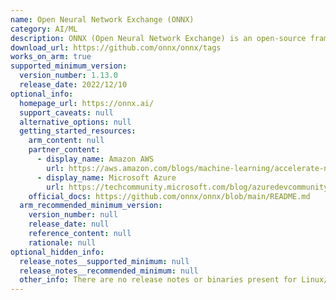 ```yaml
---
name: Open Neural Network Exchange (ONNX)
category: AI/ML
description: ONNX (Open Neural Network Exchange) is an open-source framework designed for creating, sharing, and deploying machine learning models across different platforms and tools.
download_url: https://github.com/onnx/onnx/tags
works_on_arm: true
supported_minimum_version:
  version_number: 1.13.0
  release_date: 2022/12/10
optional_info:
  homepage_url: https://onnx.ai/
  support_caveats: null
  alternative_options: null
  getting_started_resources:
    arm_content: null
    partner_content:
      - display_name: Amazon AWS
        url: https://aws.amazon.com/blogs/machine-learning/accelerate-nlp-inference-with-onnx-runtime-on-aws-graviton-processors/
      - display_name: Microsoft Azure
        url: https://techcommunity.microsoft.com/blog/azuredevcommunityblog/ml-inference-on-edge-devices-with-onnx-runtime-using-azure-devopsmlops/1737331
    official_docs: https://github.com/onnx/onnx/blob/main/README.md
  arm_recommended_minimum_version:
    version_number: null
    release_date: null
    reference_content: null
    rationale: null
optional_hidden_info:
  release_notes__supported_minimum: null
  release_notes__recommended_minimum: null
  other_info: There are no release notes or binaries present for Linux/ARM64. ONNX version 1.13.0 is installed and tested on the Neoverse N1, using steps mentioned in [README.md](https://github.com/onnx/onnx/blob/v1.13.0/README.md).
---
```

